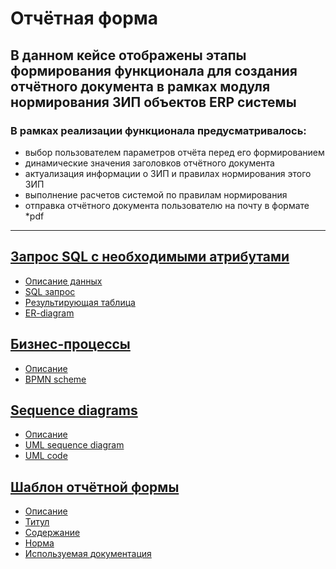 # Отчётная форма

## В данном кейсе отображены этапы формирования функционала для создания отчётного документа в рамках модуля нормирования ЗИП объектов ERP системы

### В рамках реализации функционала предусматривалось:
- выбор пользователем параметров отчёта перед его формированием
- динамические значения заголовков отчётного документа
- актуализация информации о ЗИП и правилах нормирования этого ЗИП
- выполнение расчетов системой по правилам нормирования
- отправка отчётного документа пользователю на почту в формате *pdf
---

## [Запрос SQL с необходимыми атрибутами](https://github.com/Therealsergios/Case2-reporting-form/tree/main/data)
- [Описание данных](https://github.com/Therealsergios/Case2-reporting-form/blob/main/data/description.md)
- [SQL запрос](https://github.com/Therealsergios/Case2-reporting-form/blob/main/data/request.sql)
- [Результирующая таблица](https://github.com/Therealsergios/Case2-reporting-form/blob/main/data/table.md)
- [ER-diagram](https://github.com/Therealsergios/Case2-reporting-form/blob/main/data/ER%20diagram.png)

## [Бизнес-процессы](https://github.com/Therealsergios/Case2-reporting-form/tree/main/bpmn)
- [Описание](https://github.com/Therealsergios/Case2-reporting-form/blob/main/bpmn/description.md)
- [BPMN scheme](https://github.com/Therealsergios/Case2-reporting-form/blob/main/bpmn/bpmn%20scheme.png)

## [Sequence diagrams](https://github.com/Therealsergios/Case2-reporting-form/tree/main/uml)
- [Описание](https://github.com/Therealsergios/Case2-reporting-form/blob/main/uml/description.md)
- [UML sequence diagram](https://github.com/Therealsergios/Case2-reporting-form/blob/main/uml/Sequence%20diagram.png)
- [UML code](https://github.com/Therealsergios/Case2-reporting-form/blob/main/uml/uml%20code.txt)

## [Шаблон отчётной формы](https://github.com/Therealsergios/Case2-reporting-form/tree/main/pattern%20FR)
- [Описание](https://github.com/Therealsergios/Case2-reporting-form/blob/main/pattern%20FR/description.md)
- [Титул](https://github.com/Therealsergios/Case2-reporting-form/blob/main/pattern%20FR/title.png)
- [Содержание](https://github.com/Therealsergios/Case2-reporting-form/blob/main/pattern%20FR/contents.png)
- [Норма](https://github.com/Therealsergios/Case2-reporting-form/blob/main/pattern%20FR/norma.png)
- [Используемая документация](https://github.com/Therealsergios/Case2-reporting-form/blob/main/pattern%20FR/docs.png)